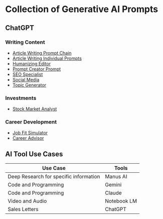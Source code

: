 # Collection of Generative AI Prompts

## ChatGPT

### Writing Content

- [Article Writing Prompt Chain](ArticleWritingPromptChain.md)
- [Article Writing Individual Prompts](ArticleWritingPrompts.md)
- [Humanizing Editor](HumanizingEditor.md)
- [Prompt Creator Prompt](PromptCreatorPrompt.md)
- [SEO Specialist](SEOSpecialist.md)
- [Social Media](SocialMedia.md)
- [Topic Generator](TopicGenerator.md)

### Investments

- [Stock Market Analyst](StockMarketAnalyst.md)

### Career Development

- [Job Fit Simulator](JobFitSumulator.md)
- [Career Advisor](CareerAdvisor.md)

## AI Tool Use Cases

| Use Case                               | Tools       |
| -------------------------------------- | ----------- |
| Deep Research for specific information | Manus AI    |
| Code and Programming                   | Gemini      |
| Code and Programming                   | Claude      |
| Video and Audio                        | Notebook LM |
| Sales Letters                          | ChatGPT     |

